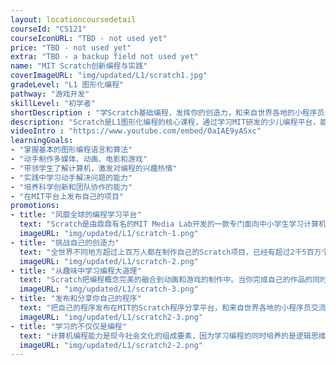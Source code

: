 ```yaml
---
layout: locationcoursedetail
courseId: "CS121"
courseIconURL: "TBD - not used yet"
price: "TBD - not used yet"
extra: "TBD - a backup field not used yet"
name: "MIT Scratch创新编程与实践"
coverImageURL: "img/updated/L1/scratch1.jpg"
gradeLevel: "L1 图形化编程"
pathway: "游戏开发"
skillLevel: "初学者"
shortDescription : "学Scratch基础编程，发挥你的创造力，和来自世界各地的小程序员分享你的作品"
description: "Scratch是L1图形化编程的核心课程，通过学习MIT研发的少儿编程平台，能够让同学们很快的理解编程的概念与基本语法，并且能够过从第一节课就开始制作趣味的编程应用。使用 Scratch，你可以编写属于你自己的互动媒体，比如故事、游戏、动画，然后你可以将你的创意分享给全世界。 "
videoIntro : "https://www.youtube.com/embed/0aIAE9yASxc"
learningGoals:
- "掌握基本的图形编程语言和算法"
- "动手制作多媒体、动画、电影和游戏"
- "带领学生了解计算机，激发对编程的兴趣热情"
- "实践中学习动手解决问题的能力"
- "培养科学创新和团队协作的能力"
- "在MIT平台上发布自己的项目"
promotions:
- title: "风靡全球的编程学习平台"
  text: "Scratch是由鼎鼎有名的MIT Media Lab开发的一款专门面向中小学生学习计算机编程的教育平台。通过使用更加友好的图形化的编程语言，使学生可以迅速学习和制作丰富有趣的动画和游戏程序。"
  imageURL: "img/updated/L1/scratch-1.png"
- title: "挑战自己的创造力"
  text: "全世界不同地方超过上百万人都在制作自己的Scratch项目，已经有超过2千5百万个程序发布在Scratch的分享平台中。还不快来加入这个社区展示一下你的创意是什么？"
  imageURL: "img/updated/L1/scratch-2.png"
- title: "从趣味中学习编程大道理"
  text: "Scratch把编程概念完美的融合到动画和游戏的制作中。当你完成自己的作品的同时，你已经不知不觉的掌握了变量、循环、函数等这些编程的基本概念，为下一步学习真正的编程打下坚实的基础。"
  imageURL: "img/updated/L1/scratch-3.png"
- title: "发布和分享你自己的程序"
  text: "把自己的程序发布在MIT的Scratch程序分享平台，和来自世界各地的小程序员交流你的作品，让大家为你的创意点赞！"
  imageURL: "img/updated/L1/scratch2-3.png"
- title: "学习的不仅仅是编程"
  text: "计算机编程能力是现今社会文化的组成要素，因为学习编程的同时培养的是逻辑思维、计算能力、创新和想象力。孩子们在编程解决问题的同时，同时得到的是信心！"
  imageURL: "img/updated/L1/scratch2-2.png"
---
```

